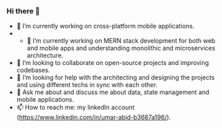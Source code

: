 ### Hi there 👋
- 🔭 I’m currently working on cross-platform mobile applications.
- - 🌱 I’m currently working on MERN stack development for both web and mobile apps and understanding monolithic and microservices architecture.
- 👯 I’m looking to collaborate on open-source projects and improving codebases.
- 🤔 I’m looking for help with the architecting and designing the projects and using different techs in sync with each other.
- 💬 Ask me about and discuss me about data, state management and mobile applications.
- 📫 How to reach me: my linkedIn account (https://www.linkedin.com/in/umar-abid-b3687a196/).

<!--
**umar-abid06/umar-abid06** is a ✨ _special_ ✨ repository because its `README.md` (this file) appears on your GitHub profile.

Here are some ideas to get you started:

- 🔭 I’m currently working on ...
- 🌱 I’m currently learning ...
- 👯 I’m looking to collaborate on ...
- 🤔 I’m looking for help with ...
- 💬 Ask me about ...
- 📫 How to reach me: ...
- 😄 Pronouns: ...
- ⚡ Fun fact: ...
-->
